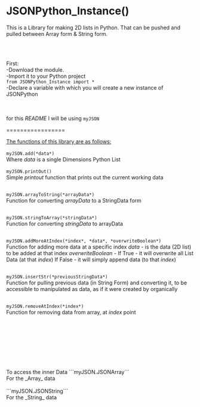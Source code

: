 # JSONPython_Instance()

This is a Library for making 2D lists in Python. That can be pushed and pulled between Array form & String form.

<br>
<br>

First:
<br>
-Download the module.
<br>
-Import it to your Python project
<br>
```from JSONPython_Instance import *```
<br>
-Declare a variable with which you will create a new instance of JSONPython

<br><br>
for this *README* I will be using ```myJSON```

=================

<u>The functions of this library are as follows:</u>
<br><br>
```myJSON.add(*data*)```
<br>
Where _data_ is a single Dimensions Python List
<br><br>
```myJSON.printOut()```
<br>
Simple _printout_ function that prints out the current working data
<br><br>

```myJSON.arrayToString(*arrayData*)``` 
<br>
Function for converting _arrayData_ to a StringData form
<br><br>

```myJSON.stringToArray(*stringData*)```
<br>
Function for converting _stringData_ to arrayData
<br><br>

```myJSON.addMoreAtIndex(*index*, *data*, *overwriteBoolean*)```
<br>
Function for adding more data at a specific index
_data_ - is the data (2D list) to be added at that index
_overwriteBoolean_ - If True - it will overwrite all List Data (at that *index*)
If False - it will simply append data (to that *index*)
<br><br>

```myJSON.insertStr(*previousStringData*)```
<br>
Function for pulling previous data (in String Form) and 
converting it, to be accessible to manipulated as data, 
as if it were created by organically
<br><br>

```myJSON.removeAtIndex(*index*)```
<br>
Function for removing data from array, at 
_index_ point

<br><br>
=================
<br>
To access the inner Data
```myJSON.JSONArray```
<br>
For the _Array_ data
<br><br>
```myJSON.JSONString```
<br>
For the _String_ data

<br><br><br>



